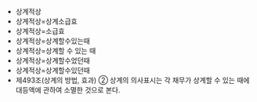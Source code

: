 - 상계적상
- 상계적상=상계소급효
- 상계적상=소급효
- 상계적상=상계할수있는때
- 상계적상=상계할 수 있는 때
- 상계적상=상계할수었던때
- 상계적상=상계할수있던때
- 제493조(상계의 방법, 효과) ② 상계의 의사표시는 각 채무가 상계할 수 있는 때에 대등액에 관하여 소멸한 것으로 본다.

